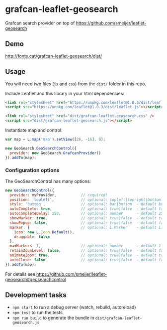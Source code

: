 # grafcan-leaflet-geosearch

Grafcan search provider on top of https://github.com/smeijer/leaflet-geosearch

## Demo

http://fonts.cat/grafcan-leaflet-geosearch/dist/

## Usage

You will need two files (`js` and `css`) from the `dist/` folder in this repo.

Include Leaflet and this library in your html dependencies:

```html
<link rel="stylesheet" href="https://unpkg.com/leaflet@1.0.3/dist/leaflet.css" />
<script src="https://unpkg.com/leaflet@1.0.3/dist/leaflet.js"></script>

<link rel="stylesheet" href="dist/grafcan-leaflet-geosearch.css" />
<script src="dist/grafcan-leaflet-geosearch.js"></script>
```

Instantiate map and control:

```javascript
var map = L.map('map').setView([28, -16], 8);

new GeoSearch.GeoSearchControl({
  provider: new GeoSearch.GrafcanProvider()
}).addTo(map);
```

### Configuration options

The GeoSearchControl has many options:

```javascript
new GeoSearchControl({
  provider: myProvider,           // required!
  position: 'topleft',            // optional: topleft|topright|bottomleft|bottomright' - default 'topleft'
  style: 'button',                // optional: bar|button  - default button
  autoComplete: true,             // optional: true|false  - default true
  autoCompleteDelay: 250,         // optional: number      - default 250
  showMarker: true,               // optional: true|false  - default true
  showPopup: false,               // optional: true|false  - default false
  marker: {                       // optional: L.Marker    - default L.Icon.Default
    icon: new L.Icon.Default(),
    draggable: false
  },
  maxMarkers: 1,                  // optional: number      - default 1
  retainZoomLevel: false,         // optional: true|false  - default false
  animateZoom: true,              // optional: true|false  - default true
  autoClose: false                // optional: true|false  - default false
}).addTo(map);
```

For details see https://github.com/smeijer/leaflet-geosearch#geosearchcontrol


## Development tasks

* `npm start` to run a debug server (watch, rebuild, autoreload)
* `npm test` to run the tests
* `npm run build` to generate the bundle in `dist/grafcan-leaflet-geosearch.js`
